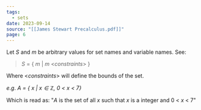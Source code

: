 ```yaml
---
tags:
  - sets
date: 2023-09-14
source: "[[James Stewart Precalculus.pdf]]"
page: 6
---
```

Let $S$ and $m$ be arbitrary values for set names and variable names. See:

> $S$ = { $m$ | $m$ <*constraints*> }

Where <*constraints*> will define the bounds of the set.

$e.g.$
*$A$ = { $x$ | $x \in \mathbb{Z},$ 0 < $x$ < 7}*

Which is read as: "$A$ is the set of all $x$ such that $x$ is a integer and 0 < $x$ < 7"